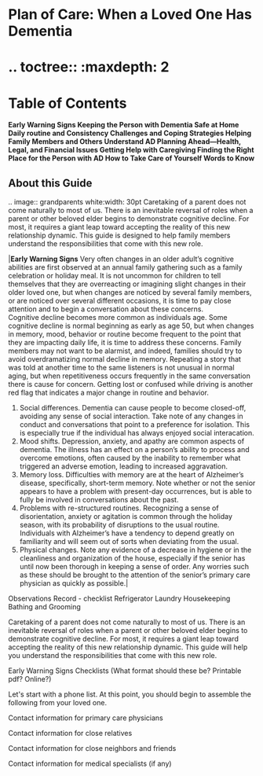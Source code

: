 # Plan of Care: When a Loved One Has Dementia

.. toctree::
 :maxdepth: 2
 =================
 Table of Contents
 =================
**Early Warning Signs
Keeping the Person with Dementia Safe at Home
Daily routine and Consistency
Challenges and Coping Strategies
Helping Family Members and Others Understand AD
Planning Ahead—Health, Legal, and Financial Issues
Getting Help with Caregiving
Finding the Right Place for the Person with AD
How to Take Care of Yourself
Words to Know**

About this Guide 
----------------
.. image:: grandparents white:width: 30pt
   Caretaking of a parent does not come naturally to most of us.  There is an inevitable reversal of roles when a parent or other beloved elder begins to demonstrate cognitive decline. For most, it requires a giant leap toward accepting the reality of this new relationship dynamic. This guide is designed to help family members understand the responsibilities that come with this new role.

|**Early Warning Signs**
Very often changes in an older adult’s cognitive abilities are first observed at an annual family gathering such as a family celebration or holiday meal.  It is not uncommon for children to tell themselves that they are overreacting or imagining slight changes in their older loved one, but when changes are noticed by several family members, or are noticed over several different occasions, it is time to pay close attention and to begin a conversation about these concerns.  
Cognitive decline becomes more common as individuals age.  Some cognitive decline is normal beginning as early as age 50, but when changes in memory, mood, behavior or routine become frequent to the point that they are impacting daily life, it is time to address these concerns.  Family members may not want to be alarmist, and indeed, families should try to avoid overdramatizing normal decline in memory.  Repeating a story that was told at another time to the same listeners is not unusual in normal aging, but when repetitiveness occurs frequently in the same conversation there is cause for concern.  Getting lost or confused while driving is another red flag that indicates a major change in routine and behavior.

1. Social differences.  Dementia can cause people to become closed-off, avoiding any sense of social interaction. Take note of any changes in conduct and conversations that point to a preference for isolation. This is especially true if the individual has always enjoyed social interacation.
2. Mood shifts. Depression, anxiety, and apathy are common aspects of dementia. The illness has an effect on a person’s ability to process and overcome emotions, often caused by the inability to remember what triggered an adverse emotion, leading to increased aggravation.
3. Memory loss. Difficulties with memory are at the heart of Alzheimer’s disease, specifically, short-term memory. Note whether or not the senior appears to have a problem with present-day occurrences, but is able to fully be involved in conversations about the past.
4. Problems with re-structured routines. Recognizing a sense of disorientation, anxiety or agitation is common through the holiday season, with its probability of disruptions to the usual routine. Individuals with Alzheimer’s have a tendency to depend greatly on familiarity and will seem out of sorts when deviating from the usual.
5. Physical changes. Note any evidence of a decrease in hygiene or in the cleanliness and organization of the house, especially if the senior has until now been thorough in keeping a sense of order.
Any worries such as these should be brought to the attention of the senior’s primary care physician as quickly as possible.|


Observations
Record - checklist 
Refrigerator 
Laundry
Housekeeping
Bathing and Grooming




 Caretaking of a parent does not come naturally to most of us.  There is an inevitable reversal of roles when a parent or other beloved elder begins to demonstrate cognitive decline. For most, it requires a giant leap toward accepting the reality of this new relationship dynamic. This guide will help you understand the responsibilities that come with this new role.


Early Warning Signs
Checklists  (What format should these be?  Printable pdf? Online?)

 Let's start with a phone list.
 At this point, you should begin to assemble the following from your loved one.

 Contact information for primary care physicians

 Contact information for close relatives

 Contact information for close neighbors and friends

 Contact information for medical specialists (if any)



